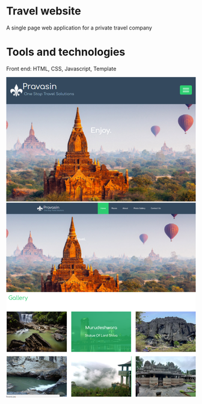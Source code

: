 # Travel website
A single page web application for a private travel company

# Tools and technologies
Front end: HTML, CSS, Javascript, Template


![Alt text](project4.PNG?raw=true "Menu Options")
![Alt text](project4_1.png?raw=true "Menu Options")
![Alt text](project4_2.png?raw=true "Menu Options")

